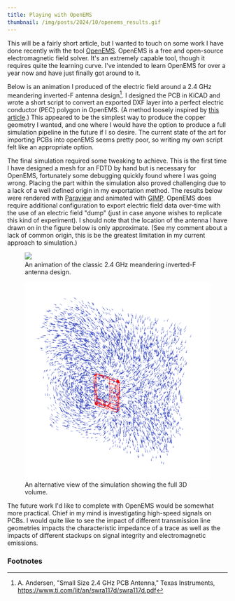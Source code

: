 ```yaml
---
title: Playing with OpenEMS
thumbnail: /img/posts/2024/10/openems_results.gif
---
```



This will be a fairly short article, but I wanted to touch on some work I have done recently with
the tool [OpenEMS](https://www.openems.de/). OpenEMS is a free and open-source electromagnetic field
solver. It's an extremely capable tool, though it requires quite the learning curve. I've intended
to learn OpenEMS for over a year now and have just finally got around to it.

Below is an animation I produced of the electric field around a 2.4 GHz meandering inverted-F 
antenna design[^1]. I designed the PCB in KiCAD and wrote a short script to convert an exported DXF
layer into a perfect electric conductor (PEC) polygon in OpenEMS. (A method loosely inspired by 
<a href="https://rfwithcare.com/portfolio/kicad-pcb-layout-simulation-with-openems-fdtd/">this article</a>.)
This appeared to be the simplest way to produce the copper geometry I wanted, and one where I would
have the option to produce a full simulation pipeline in the future if I so desire. The current 
state of the art for importing PCBs into openEMS seems pretty poor, so writing my own script felt
like an appropriate option.

The final simulation required some tweaking to achieve. This is the first time I have designed a 
mesh for an FDTD by hand but is necessary for OpenEMS, fortunately some debugging quickly found
where I was going wrong. Placing the part within the simulation also proved challenging due to a 
lack of a well defined origin in my exportation method. The results below were rendered with 
<a href="https://www.paraview.org/">Paraview</a> and animated with <a href="https://www.gimp.org/">GIMP</a>. 
OpenEMS does require additional configuration to export electric field data over-time with the use 
of an electric field "dump" (just in case anyone wishes to replicate this kind of experiment). I 
should note that the location of the antenna I have drawn on in the figure below is only 
approximate. (See my comment about a lack of common origin, this is be the greatest limitation in my
current approach to simulation.)


<figure>
    <img src="/img/posts/2024/10/openems_results.gif" />
    <figcaption>An animation of the classic 2.4 GHz meandering inverted-F antenna design.</figcaption>
</figure>


<figure>
    <img src="/img/posts/2024/10/openems_static.png" />
    <figcaption>An alternative view of the simulation showing the full 3D volume.</figcaption>
</figure>


The future work I'd like to complete with OpenEMS would be somewhat more practical. Chief in my mind
is investigating high-speed signals on PCBs. I would quite like to see the impact of different
transmission line geometries impacts the characteristic impedance of a trace as well as the impacts
of different stackups on signal integrity and electromagnetic emissions. 


### Footnotes

[^1]: A. Andersen, "Small Size 2.4 GHz PCB Antenna," Texas Instruments, <a href="https://www.ti.com/lit/an/swra117d/swra117d.pdf">https://www.ti.com/lit/an/swra117d/swra117d.pdf</a>
